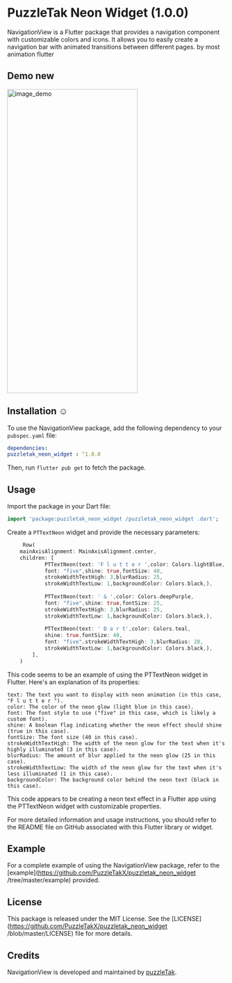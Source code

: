 # PuzzleTak Neon Widget  (1.0.0)

NavigationView is a Flutter package that provides a navigation component with customizable
colors and icons. It allows you to easily create a navigation bar with animated transitions between
different pages.
by most animation flutter

## Demo new

<img src="https://github.com/PuzzleTakX/puzzletak_neon_widget /blob/master/demo/3.gif?raw=true" alt="image_demo" width="300" height="700">

## Installation ☺

To use the NavigationView package, add the following dependency to your `pubspec.yaml`
file:


```yaml
dependencies: 
puzzletak_neon_widget : ^1.0.0
```
Then, run `flutter pub get` to fetch the package.

## Usage

Import the package in your Dart file:

```dart
import 'package:puzzletak_neon_widget /puzzletak_neon_widget .dart';
```

Create a `PTTextNeon` widget and provide the necessary parameters:

```dart
     Row(
    mainAxisAlignment: MainAxisAlignment.center,
    children: [
            PTTextNeon(text: 'F l u t t e r ',color: Colors.lightBlue,
            font: "five",shine: true,fontSize: 40,
            strokeWidthTextHigh: 3,blurRadius: 25,
            strokeWidthTextLow: 1,backgroundColor: Colors.black,),
            
            PTTextNeon(text: ' & ',color: Colors.deepPurple,
            font: "five",shine: true,fontSize: 25,
            strokeWidthTextHigh: 3,blurRadius: 25,
            strokeWidthTextLow: 1,backgroundColor: Colors.black,),
            
            PTTextNeon(text: ' D a r t',color: Colors.teal,
            shine: true,fontSize: 40,
            font: "five",strokeWidthTextHigh: 3,blurRadius: 20,
            strokeWidthTextLow: 1,backgroundColor: Colors.black,),
        ],
    )
```

This code seems to be an example of using the PTTextNeon widget in Flutter. Here's an explanation of its properties:

    text: The text you want to display with neon animation (in this case, "F l u t t e r ").
    color: The color of the neon glow (light blue in this case).
    font: The font style to use ("five" in this case, which is likely a custom font).
    shine: A boolean flag indicating whether the neon effect should shine (true in this case).
    fontSize: The font size (40 in this case).
    strokeWidthTextHigh: The width of the neon glow for the text when it's highly illuminated (3 in this case).
    blurRadius: The amount of blur applied to the neon glow (25 in this case).
    strokeWidthTextLow: The width of the neon glow for the text when it's less illuminated (1 in this case).
    backgroundColor: The background color behind the neon text (black in this case).

This code appears to be creating a neon text effect in a Flutter app using the PTTextNeon widget with customizable properties.

For more detailed information and usage instructions, you should refer to the README file on GitHub associated with this Flutter library or widget.

## Example

For a complete example of using the NavigationView package, refer to
the [example](https://github.com/PuzzleTakX/puzzletak_neon_widget /tree/master/example) provided.

## License

This package is released under the MIT License. See the [LICENSE](https://github.com/PuzzleTakX/puzzletak_neon_widget /blob/master/LICENSE)
file for more details.

## Credits

NavigationView is developed and maintained by [puzzleTak](https://github.com/PuzzleTakX).